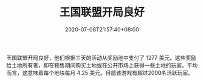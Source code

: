 ﻿---
title: "王国联盟开局良好"
date: 2020-07-08T21:57:40+08:00
lastmod: 2020-07-08T16:45:40+08:00
draft: false
authors: ["Graceful"]
description: "王国联盟开局良好，他们根据三天的活动从奖励池中支付了 1277 美元。这些奖励给土地所有者，即在预售期间购买土地或在公开市场上获得一些土地的玩家。平均而言，这意味着每个地块每月 4.25 美元。目前该游戏有超过2000名活跃玩家。"
featuredImage: "league-of-kingdoms-off-to-a-strong-start.png"
tags: ["Virtual World","虚拟世界","Play to Earn"]
categories: ["news"]
news: ["虚拟世界"]
weight: 
lightgallery: true
pinned: false
recommend: false
recommend1: false
---

王国联盟开局良好，他们根据三天的活动从奖励池中支付了 1277 美元。这些奖励给土地所有者，即在预售期间购买土地或在公开市场上获得一些土地的玩家。平均而言，这意味着每个地块每月 4.25 美元。目前该游戏有超过2000名活跃玩家。

<!--more-->

